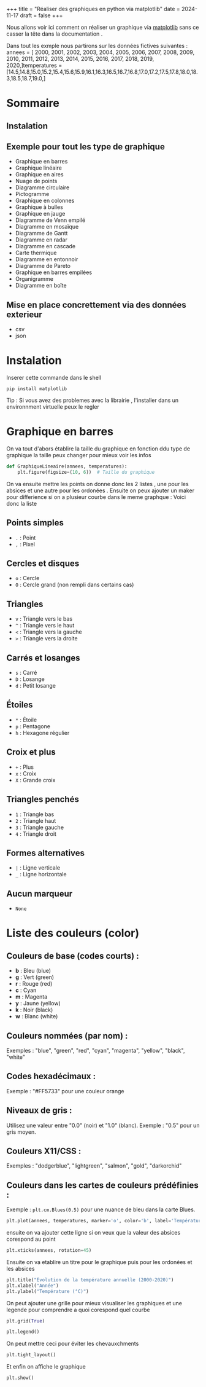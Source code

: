 +++
title = "Réaliser des graphiques en python via matplotlib"
date = 2024-11-17
draft = false
+++

Nous allons voir ici comment on réaliser un graphique via [matplotlib](https://matplotlib.org/stable/) sans ce casser la tête dans la documentation .

Dans tout les exmple nous partirons sur les données fictives suivantes : annees = [
    2000,
    2001,
    2002,
    2003,
    2004,
    2005,
    2006,
    2007,
    2008,
    2009,
    2010,
    2011,
    2012,
    2013,
    2014,
    2015,
    2016,
    2017,
    2018,
    2019,
    2020,]temperatures = [14.5,14.8,15.0,15.2,15.4,15.6,15.9,16.1,16.3,16.5,16.7,16.8,17.0,17.2,17.5,17.8,18.0,18.3,18.5,18.7,19.0,]


# Sommaire
## Instalation
## Exemple pour tout les type de graphique
- Graphique en barres
- Graphique linéaire
- Graphique en aires
- Nuage de points
- Diagramme circulaire
- Pictogramme
- Graphique en colonnes
- Graphique à bulles
- Graphique en jauge
- Diagramme de Venn empilé
- Diagramme en mosaïque
- Diagramme de Gantt
- Diagramme en radar
- Diagramme en cascade
- Carte thermique
- Diagramme en entonnoir
- Diagramme de Pareto
- Graphique en barres empilées
- Organigramme
- Diagramme en boîte

## Mise en place concrettement via des données exterieur
- csv
- json

# Instalation

Inserer cette commande dans le shell 
```shell
pip install matplotlib
```

Tip : Si vous avez des problemes avec la librairie , l'installer dans un environnment virtuelle peux le regler 

# Graphique en barres

On va tout d'abors établire la taille du graphique en fonction ddu type de graphique la taille peux changer pour mieux voir les infos

```python
def GraphiqueLineaire(annees, temperatures):
	plt.figure(figsize=(10, 6))  # Taille du graphique
```

On va ensuite mettre les points on donne donc les 2 listes , une pour les absices et une autre pour les ordonées . Ensuite on peux ajouter un maker pour differience si on a plusieur courbe dans le meme graphque : 
Voici donc la liste 
## Points simples
- `.` : Point  
- `,` : Pixel  

## Cercles et disques
- `o` : Cercle  
- `O` : Cercle grand (non rempli dans certains cas)  

## Triangles
- `v` : Triangle vers le bas  
- `^` : Triangle vers le haut  
- `<` : Triangle vers la gauche  
- `>` : Triangle vers la droite  

## Carrés et losanges
- `s` : Carré  
- `D` : Losange  
- `d` : Petit losange  

## Étoiles
- `*` : Étoile  
- `p` : Pentagone  
- `h` : Hexagone régulier  

## Croix et plus
- `+` : Plus  
- `x` : Croix  
- `X` : Grande croix  

## Triangles penchés
- `1` : Triangle bas  
- `2` : Triangle haut  
- `3` : Triangle gauche  
- `4` : Triangle droit  

## Formes alternatives
- `|` : Ligne verticale  
- `_` : Ligne horizontale  

## Aucun marqueur
- `None`  

# Liste des couleurs (color)

## Couleurs de base (codes courts) :
- **b** : Bleu (blue)
- **g** : Vert (green)
- **r** : Rouge (red)
- **c** : Cyan
- **m** : Magenta
- **y** : Jaune (yellow)
- **k** : Noir (black)
- **w** : Blanc (white)

## Couleurs nommées (par nom) :
Exemples : "blue", "green", "red", "cyan", "magenta", "yellow", "black", "white"

## Codes hexadécimaux :
Exemple : "#FF5733" pour une couleur orange

## Niveaux de gris :
Utilisez une valeur entre "0.0" (noir) et "1.0" (blanc).
Exemple : "0.5" pour un gris moyen.

## Couleurs X11/CSS :
Exemples : "dodgerblue", "lightgreen", "salmon", "gold", "darkorchid"

## Couleurs dans les cartes de couleurs prédéfinies :
Exemple : `plt.cm.Blues(0.5)` pour une nuance de bleu dans la carte Blues.


```python
plt.plot(annees, temperatures, marker='o', color='b', label='Température annuelle')
```

ensuite on va ajouter cette ligne si on veux que la valeur des absices corespond au point 

```python
plt.xticks(annees, rotation=45) 
```
Ensuite on va etablire un titre pour le graphique puis pour les ordonées et les absices

```python
plt.title("Évolution de la température annuelle (2000-2020)")
plt.xlabel("Année")
plt.ylabel("Température (°C)")
``` 

On peut ajouter une grille pour mieux visualiser les graphiques et une legende pour comprendre a quoi corespond quel courbe 


```python
plt.grid(True)

plt.legend()
```

On peut mettre ceci pour éviter les chevauxchments 

```python
plt.tight_layout()
```

Et enfin on affiche le graphique

```python
plt.show()
```